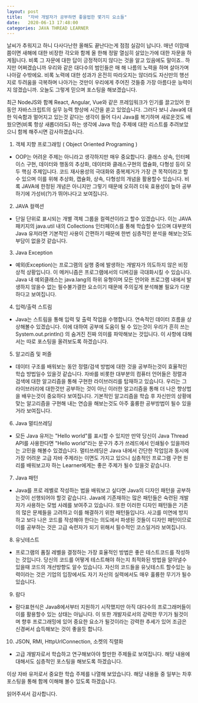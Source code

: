```yaml
---
layout: post
title:  "자바 개발자가 공부하면 좋을법한 몇가지 요소들"
date:   2020-06-13 17:48:00
categories: JAVA THREAD LEARNER
---
```


 날씨가 추워지고 하니 다사다난한 올해도 끝난다는게 점점 실감이 납니다. 매년 이맘때쯤이면 새해에 대한 비장한 각오와 함께 올 한해 정말 열심히 살았는가에 대한 자문을 하게됩니다. 비록 그 자문에 대한 답이 긍정적이지 않다는 것을 알고 있음에도 말이죠.. 하지만 어쩌겠습니까 우리와 같은 대다수의 범인들은 매 해 나름의 노력을 하며 살아가며 나아갈 수밖에요. 비록 노력에 대한 성과가 온전히 따라오지는 않더라도 자신만의 행선지로 두려움을 극복하며 나아가는 것만이 우리에게 주어진 것들중 가장 아름다운 능력이지 않겠습니까. 오늘도 그렇게 믿으며 포스팅을 해보겠습니다.

 최근 NodeJS와 함꼐 React, Angular, Vue와 같은 프레임워크가 인기를 끌고있어 한동안 자바스크립트의 실무 능력 향상에 시간을 쏟고 있었습니다. 그러다 보니 Java에 대한 익숙함과 멀어지고 있는것 같다는 생각이 들어 다시 Java를 복기하며 새로운것도 배웠으면(비록 항상 새롭더라도) 하는 생각에 Java 학습 주제에 대한 리스트를 추려보았으니 함께 해주시면 감사하겠습니다.
 
 1. 객체 지향 프로그래밍 ( Object Oriented Programing )
  - OOP는 어려운 주제는 아니라고 생각하지만 매우 중요합니다. 클래스 상속, 인터페이스 구현, 데이터와 행동의 추상화, 데이터와 클래스구현의 캡슐화, 다형성 등이 모두 핵심 주제입니다. 코드 재사용성의 극대화와 중복제거가 가장 큰 목적이라고 할 수 있으며 이를 위해 추상화, 캡슐화, 상속, 다형성의 개념을 활용할수 있습니다. 비록 JAVA에 한정된 개념은 아니지만 그렇기 때문에 오히려 더욱 효용성이 높아 공부하기에 가성비(?)가 뛰어나다고 보여집니다.
  
 2. JAVA 컬렉션
  - 단일 단위로 표시되는 개별 객체 그룹을 컬렉션이라고 할수 있겠습니다. 이는 JAVA 패키지의 java.util 내의 Collections 인터페이스를 통해 학습할수 있으며 대부분의 Java 유저라면 기본적인 사용이 간편하기 때문에 한번 심층적인 분석을 해보는것도 부담이 없을것 같습니다.
  
 3. Java Exception
  - 예외(Exception)는 프로그램의 실행 중에 발생하는 개발자가 의도하지 않은 비정상적 상황입니다. 이 메커니즘은 프로그램에서의 디버깅을 극대화시킬 수 있습니다. Java 내 예외클래스는 java.lang의 하위 유형이며 모든 언어와 프로그램 내에서 발생하지 않을수 없는 필수불가결한 요소이기 때문에 주의깊게 분석해볼 필요가 다분하다고 보여집니다.
  
 4. 입력/출력 스트림
  - Java는 스트림을 통해 입력 및 출력 작업을 수행합니다. 연속적인 데이터 흐름을 상상해볼수 있겠습니다. 이에 대하여 공부에 도움이 될 수 있는것이 우리가 흔히 쓰는 System.out.println() 의 숨겨진 진짜 의미를 파악해보는 것입니다. 이 사항에 대해서는 따로 포스팅을 올려보도록 하겠습니다.
  
 5. 알고리즘 및 퍼즐
  - 데이터 구조를 배워보는 동안 정렬/검색 방법에 대한 것을 공부하는것이 효율적인 학습 방법일수 있을것 같습니다. 자바를 비롯한 대부분의 컴퓨터 언어들은 정렬과 검색에 대한 알고리즘을 통해 구현한 라이브러리를 탑재하고 있습니다. 우리는 그 라이브러리에 대한것만 공부하는 것이 아닌 이러한 알고리즘을 통해 더 나은 향상법을 배우는것이 중요하다 보여집니다. 기본적인 알고리즘을 학습 후 자신만의 상황에 맞는 알고리즘을 구현해 내는 연습을 해보는것도 아주 훌륭한 공부방법이 될수 있을거라 보여집니다.
  
 6. Java 멀티쓰레딩
  - 모든 Java 유저는 "Hello world"를 표시할 수 있지만 만약 당신이 Java Thread API를 사용한다면 "Hello world"라는 문구가 추가 쓰레드에서 인쇄될수 있을까라는 고민을 해볼수 있겠습니다. 멀티쓰레딩은 Java 내에서 간단한 작업임과 동시에 가장 어려운 고급 자바 주제라는 이면도 가지고 있으니 심층적인 프로그램 구현 원리를 배워보고자 하는 Learner에게는 좋은 주제가 될수 있을것 같습니다.
  
 7. Java 패턴
  - Java를 프로 레벨로 작성하는 법을 배워보고 싶다면 Java의 디자인 패턴을 공부하는것이 선행되어야 할것 같습니다. Java에 기존재하는 많은 패턴들은 숙련된 개발자가 사용하는 모범 사례를 보여주고 있습니다. 또한 이러한 디자인 패턴들은 기존의 많은 문제들을 고려하고 이를 해결하기 위한 패턴들입니다. 사고를 미연에 방지하고 보다 나은 코드를 작성해야 한다는 의도에서 파생된 것들이 디자인 패턴이므로 이를 공부하는 것은 고급 숙련자가 되기 위해서 필수적인 코스일거라 보여집니다.
  
 8. 유닛테스트
  - 프로그램의 품질 레벨을 결정하는 가장 효율적인 방법은 좋은 테스트코드를 작성하는 것입니다. 당신의 코드를 어떻게 테스트해야 하는지 최적화된 방법을 알아낼수 있을때 코드의 개선방향도 알수 있습니다. 자신의 코드들을 유닛테스트 할수있는 능력이라는 것은 기업의 입장에서도 자기 자신의 실력에서도 매우 훌륭한 무기가 될수 있습니다.
  
 9. 람다
  - 람다표현식은 Java8에서부터 지원하기 시작했지만 아직 대다수의 프로그래머들이 이를 활용할수 있는 상태는 아닙니다. 이 또한 개발자로서의 강력한 무기가 될것이며 향후 프로그래밍에 있어 중요한 요소가 될것이라는 강력한 추세가 있어 조금은 신경써서 습득해보는 것이 좋을듯 합니다.
  
10. JSON, RMI, HttpUrlConnection, 소켓의 직렬화
  - 고급 개발자로서 학습하고 연구해보아야 할만한 주제들로 보여집니다. 해당 내용에 대해서도 심층적인 포스팅을 해보도록 하겠습니다.
  
  
이상 자바 유저로서 중요한 학습 주제를 나열해 보았습니다. 해당 내용들 중 일부는 차후 포스팅을 통해 함께 이해해 볼수 있도록 하겠습니다.

읽어주셔서 감사합니다.

  
  






